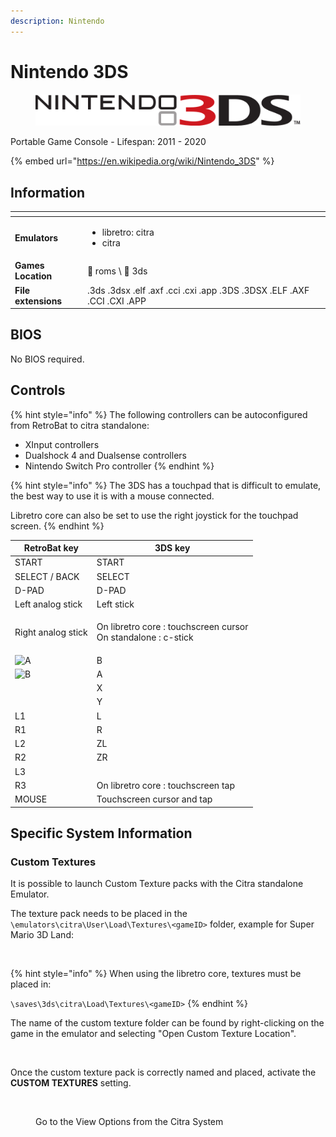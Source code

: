 ```yaml
---
description: Nintendo
---
```


# Nintendo 3DS

<figure><img src="https://raw.githubusercontent.com/fabricecaruso/es-theme-carbon/5149a33eed46b2af638b06119397d4023b75131f/art/logos/3ds.svg" alt=""><figcaption></figcaption></figure>

Portable Game Console - Lifespan: 2011 - 2020

{% embed url="https://en.wikipedia.org/wiki/Nintendo_3DS" %}

## Information

<table data-header-hidden><thead><tr><th></th><th></th><th data-hidden></th></tr></thead><tbody><tr><td><strong>Emulators</strong></td><td><ul><li>libretro: citra</li><li>citra</li></ul></td><td></td></tr><tr><td><strong>Games Location</strong></td><td><span data-gb-custom-inline data-tag="emoji" data-code="1f4c1">📁</span> roms \ <span data-gb-custom-inline data-tag="emoji" data-code="1f4c2">📂</span> 3ds</td><td></td></tr><tr><td><strong>File extensions</strong></td><td>.3ds .3dsx .elf .axf .cci .cxi .app .3DS .3DSX .ELF .AXF .CCI .CXI .APP</td><td></td></tr></tbody></table>

## BIOS

No BIOS required.

## Controls

{% hint style="info" %}
The following controllers can be autoconfigured from RetroBat to citra standalone:

* XInput controllers
* Dualshock 4 and Dualsense controllers
* Nintendo Switch Pro controller
{% endhint %}

{% hint style="info" %}
The 3DS has a touchpad that is difficult to emulate, the best way to use it is with a mouse connected.

Libretro core can also be set to use the right joystick for the touchpad screen.
{% endhint %}

| RetroBat key                                                                              | 3DS key                                                                 |
| ----------------------------------------------------------------------------------------- | ----------------------------------------------------------------------- |
| START                                                                                     | START                                                                   |
| SELECT / BACK                                                                             | SELECT                                                                  |
| D-PAD                                                                                     | D-PAD                                                                   |
| Left analog stick                                                                         | Left stick                                                              |
| Right analog stick                                                                        | <p>On libretro core : touchscreen cursor<br>On standalone : c-stick</p> |
| ![A](<../../../../.gitbook/assets/image (1) (2) (1).png>)                                 | B                                                                       |
| ![B](<../../../../.gitbook/assets/image (4) (1).png>)                                     | A                                                                       |
| <img src="../../../../.gitbook/assets/image (3) (1) (2).png" alt="" data-size="original"> | X                                                                       |
| <img src="../../../../.gitbook/assets/image (2) (1) (1).png" alt="" data-size="line">     | Y                                                                       |
| L1                                                                                        | L                                                                       |
| R1                                                                                        | R                                                                       |
| L2                                                                                        | ZL                                                                      |
| R2                                                                                        | ZR                                                                      |
| L3                                                                                        |                                                                         |
| R3                                                                                        | On libretro core : touchscreen tap                                      |
| MOUSE                                                                                     | Touchscreen cursor and tap                                              |

## Specific System Information

### Custom Textures

It is possible to launch Custom Texture packs with the Citra standalone Emulator.

The texture pack needs to be placed in the `\emulators\citra\User\Load\Textures\<gameID>` folder, example for Super Mario 3D Land:

<figure><img src="https://i.imgur.com/6dLxUWC.png" alt=""><figcaption></figcaption></figure>

{% hint style="info" %}
When using the libretro core, textures must be placed in:

`\saves\3ds\citra\Load\Textures\<gameID>`
{% endhint %}

The name of the custom texture folder can be found by right-clicking on the game in the emulator and selecting "Open Custom Texture Location".

<figure><img src="https://i.imgur.com/xijuvR0.png" alt=""><figcaption></figcaption></figure>

Once the custom texture pack is correctly named and placed, activate the **CUSTOM TEXTURES** setting.

<figure><img src="https://i.imgur.com/R5SWtvS.png" alt=""><figcaption><p>Go to the View Options from the Citra System</p></figcaption></figure>

<figure><img src="https://i.imgur.com/Q0aI7p0.png" alt=""><figcaption></figcaption></figure>

<figure><img src="https://i.imgur.com/WIDc4VR.png" alt=""><figcaption></figcaption></figure>
